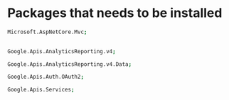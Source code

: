 # Packages that needs to be installed


```sh
Microsoft.AspNetCore.Mvc;
   
```
```sh
Google.Apis.AnalyticsReporting.v4;   
```

```sh
Google.Apis.AnalyticsReporting.v4.Data;  
```

```sh
Google.Apis.Auth.OAuth2; 
```

```sh
Google.Apis.Services;
```


